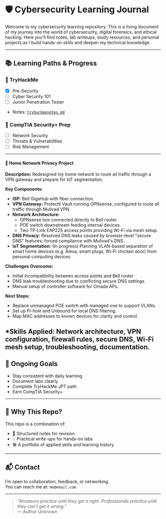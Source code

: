 # 🛡️ Cybersecurity Learning Journal

Welcome to my cybersecurity learning repository. This is a living document of my journey into the world of cybersecurity, digital forensics, and ethical hacking. Here you'll find notes, lab writeups, study resources, and personal projects as I build hands-on skills and deepen my technical knowledge.

---

## 📚 Learning Paths & Progress

### 🔐 TryHackMe
- [x] Pre-Security
- [ ] Cyber Security 101
- [ ] Junior Penetration Tester
- Notes: [`tryhackmenotes.md`](./tryhackme/tryhackmenotes.md)

### 📜 CompTIA Security+ Prep
- [ ] Network Security
- [ ] Threats & Vulnerabilities
- [ ] Risk Management

---

#### 🔧 Home Network Privacy Project
**Description:** Redesigned my home network to route all traffic through a VPN gateway and prepare for IoT segmentation.

**Key Components:**
- **ISP:** Bell GigaHub with fiber connection.
- **VPN Gateway:** Protectli Vault running OPNsense, configured to route all traffic through Mullvad VPN.
- **Network Architecture:**
  - OPNsense box connected directly to Bell router.
  - POE switch downstream feeding internal devices.
  - Two TP-Link EAP225 access points providing Wi-Fi via mesh setup.
- **DNS Privacy:** Resolved DNS leaks caused by browser-level "secure DNS" features; forced compliance with Mullvad's DNS.
- **IoT Segmentation:** (In progress) Planning VLAN-based separation of smart home devices (e.g. Alexa, smart plugs, Wi-Fi chicken door) from personal computing devices.

**Challenges Overcome:**
- Initial incompatibility between access points and Bell router.
- DNS leak troubleshooting due to conflicting secure DNS settings.
- Manual setup of controller software for Omada APs.

**Next Steps:**
- Replace unmanaged POE switch with managed one to support VLANs.
- Set up Pi-hole and Unbound for local DNS filtering.
- Map MAC addresses to known devices for clarity and control.

***Skills Applied:** Network architecture, VPN configuration, firewall rules, secure DNS, Wi-Fi mesh setup, troubleshooting, documentation.
---

## 🚧 Ongoing Goals
- Stay consistent with daily learning
- Document labs clearly
- Complete TryHackMe JPT path
- Earn CompTIA Security+

---

## 🧠 Why This Repo?
This repo is a combination of:
- 🧾 Structured notes for revision
- 💡 Practical write-ups for hands-on labs
- 🛠️ A portfolio of applied skills and learning history

---

## 📬 Contact
I’m open to collaboration, feedback, or networking.  
You can reach me at: `me@email.com`

---

> _"Amateurs practice until they get it right. Professionals practice until they can’t get it wrong."_  
> — Author Unknown

